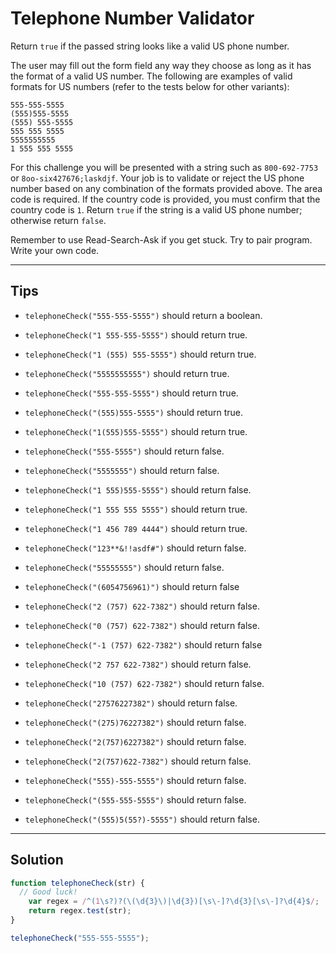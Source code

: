 # Telephone Number Validator

Return `true` if the passed string looks like a valid US phone number.

The user may fill out the form field any way they choose as long as it has the format of a valid US number. The following are examples of valid formats for US numbers (refer to the tests below for other variants):

```n
555-555-5555
(555)555-5555
(555) 555-5555
555 555 5555
5555555555
1 555 555 5555
```

For this challenge you will be presented with a string such as `800-692-7753` or `8oo-six427676;laskdjf`. Your job is to validate or reject the US phone number based on any combination of the formats provided above. The area code is required. If the country code is provided, you must confirm that the country code is `1`. Return `true` if the string is a valid US phone number; otherwise return `false`.

Remember to use Read-Search-Ask if you get stuck. Try to pair program. Write your own code.

---

## Tips

- `telephoneCheck("555-555-5555")` should return a boolean.

- `telephoneCheck("1 555-555-5555")` should return true.

- `telephoneCheck("1 (555) 555-5555")` should return true.

- `telephoneCheck("5555555555")` should return true.

- `telephoneCheck("555-555-5555")` should return true.

- `telephoneCheck("(555)555-5555")` should return true.

- `telephoneCheck("1(555)555-5555")` should return true.

- `telephoneCheck("555-5555")` should return false.

- `telephoneCheck("5555555")` should return false.

- `telephoneCheck("1 555)555-5555")` should return false.

- `telephoneCheck("1 555 555 5555")` should return true.

- `telephoneCheck("1 456 789 4444")` should return true.

- `telephoneCheck("123**&!!asdf#")` should return false.

- `telephoneCheck("55555555")` should return false.

- `telephoneCheck("(6054756961)")` should return false

- `telephoneCheck("2 (757) 622-7382")` should return false.

- `telephoneCheck("0 (757) 622-7382")` should return false.

- `telephoneCheck("-1 (757) 622-7382")` should return false

- `telephoneCheck("2 757 622-7382")` should return false.

- `telephoneCheck("10 (757) 622-7382")` should return false.

- `telephoneCheck("27576227382")` should return false.

- `telephoneCheck("(275)76227382")` should return false.

- `telephoneCheck("2(757)6227382")` should return false.

- `telephoneCheck("2(757)622-7382")` should return false.

- `telephoneCheck("555)-555-5555")` should return false.

- `telephoneCheck("(555-555-5555")` should return false.

- `telephoneCheck("(555)5(55?)-5555")` should return false.

---

## Solution

```js
function telephoneCheck(str) {
  // Good luck!
    var regex = /^(1\s?)?(\(\d{3}\)|\d{3})[\s\-]?\d{3}[\s\-]?\d{4}$/;
    return regex.test(str);  
}

telephoneCheck("555-555-5555");
```